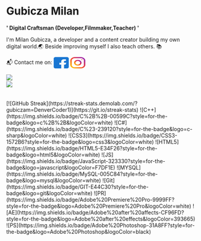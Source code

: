 # Gubicza Milan

**' Digital Craftsman (Developer,Filmmaker,Teacher) '**

I'm Milan Gubicza, a developer and a content creator building my own digital world.🌏
Beside improving myself I also teach others. 📚

<p align="left">
📬 Contact me on: 
<a href="https://fb.com/milan.gubicza" target="blank"><img align="center" src="facebook.svg" alt="Facebook" height="30" width="40" /></a>
<a href="https://instagram.com/gubicza." target="blank"><img align="center" src="instagram.svg" alt="Instagram" height="30" width="40" /></a>
</p>

<a href= "https://github.com/anuraghazra/github-readme-stats">
  <img align="center" src="https://github-readme-stats.vercel.app/api?username=gubiczam&theme=vision-friendly-dark&show_icons=true" />
</a>
<br>
<a href= "https://github.com/anuraghazra/github-readme-stats">
  <img align="center" src="https://github-readme-stats.vercel.app/api/top-langs/?username=gubiczam&langs_count=4&theme=vision-friendly-dark" />
</a>
<br>
<br>
<br>
[![GitHub Streak](https://streak-stats.demolab.com/?gubiczam=DenverCoder1)](https://git.io/streak-stats)
![C++](https://img.shields.io/badge/C%2B%2B-00599C?style=for-the-badge&logo=c%2B%2B&logoColor=white)
![C#](https://img.shields.io/badge/C%23-239120?style=for-the-badge&logo=c-sharp&logoColor=white)
![CSS3](https://img.shields.io/badge/CSS3-1572B6?style=for-the-badge&logo=css3&logoColor=white)
![HTML5](https://img.shields.io/badge/HTML5-E34F26?style=for-the-badge&logo=html5&logoColor=white)
![JS](https://img.shields.io/badge/JavaScript-323330?style=for-the-badge&logo=javascript&logoColor=F7DF1E)
![MYSQL](https://img.shields.io/badge/MySQL-005C84?style=for-the-badge&logo=mysql&logoColor=white)
![Git](https://img.shields.io/badge/GIT-E44C30?style=for-the-badge&logo=git&logoColor=white)
![PR](https://img.shields.io/badge/Adobe%20Premiere%20Pro-9999FF?style=for-the-badge&logo=Adobe%20Premiere%20Pro&logoColor=white)
![AE](https://img.shields.io/badge/Adobe%20after%20affects-CF96FD?style=for-the-badge&logo=Adobe%20after%20effects&logoColor=393665)
![PS](https://img.shields.io/badge/Adobe%20Photoshop-31A8FF?style=for-the-badge&logo=Adobe%20Photoshop&logoColor=black)

